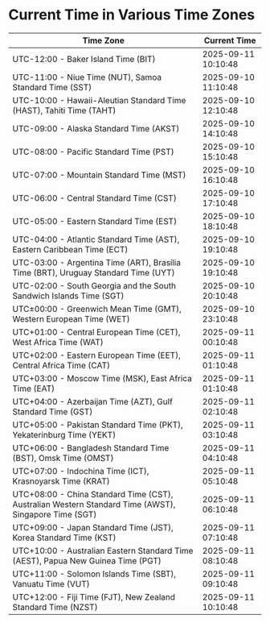 # Current Time in Various Time Zones

| Time Zone | Current Time |
|-----------|--------------|
| UTC-12:00 - Baker Island Time (BIT) | 2025-09-11 10:10:48 |
| UTC-11:00 - Niue Time (NUT), Samoa Standard Time (SST) | 2025-09-10 11:10:48 |
| UTC-10:00 - Hawaii-Aleutian Standard Time (HAST), Tahiti Time (TAHT) | 2025-09-10 12:10:48 |
| UTC-09:00 - Alaska Standard Time (AKST) | 2025-09-10 14:10:48 |
| UTC-08:00 - Pacific Standard Time (PST) | 2025-09-10 15:10:48 |
| UTC-07:00 - Mountain Standard Time (MST) | 2025-09-10 16:10:48 |
| UTC-06:00 - Central Standard Time (CST) | 2025-09-10 17:10:48 |
| UTC-05:00 - Eastern Standard Time (EST) | 2025-09-10 18:10:48 |
| UTC-04:00 - Atlantic Standard Time (AST), Eastern Caribbean Time (ECT) | 2025-09-10 19:10:48 |
| UTC-03:00 - Argentina Time (ART), Brasília Time (BRT), Uruguay Standard Time (UYT) | 2025-09-10 19:10:48 |
| UTC-02:00 - South Georgia and the South Sandwich Islands Time (SGT) | 2025-09-10 20:10:48 |
| UTC±00:00 - Greenwich Mean Time (GMT), Western European Time (WET) | 2025-09-10 23:10:48 |
| UTC+01:00 - Central European Time (CET), West Africa Time (WAT) | 2025-09-11 00:10:48 |
| UTC+02:00 - Eastern European Time (EET), Central Africa Time (CAT) | 2025-09-11 01:10:48 |
| UTC+03:00 - Moscow Time (MSK), East Africa Time (EAT) | 2025-09-11 01:10:48 |
| UTC+04:00 - Azerbaijan Time (AZT), Gulf Standard Time (GST) | 2025-09-11 02:10:48 |
| UTC+05:00 - Pakistan Standard Time (PKT), Yekaterinburg Time (YEKT) | 2025-09-11 03:10:48 |
| UTC+06:00 - Bangladesh Standard Time (BST), Omsk Time (OMST) | 2025-09-11 04:10:48 |
| UTC+07:00 - Indochina Time (ICT), Krasnoyarsk Time (KRAT) | 2025-09-11 05:10:48 |
| UTC+08:00 - China Standard Time (CST), Australian Western Standard Time (AWST), Singapore Time (SGT) | 2025-09-11 06:10:48 |
| UTC+09:00 - Japan Standard Time (JST), Korea Standard Time (KST) | 2025-09-11 07:10:48 |
| UTC+10:00 - Australian Eastern Standard Time (AEST), Papua New Guinea Time (PGT) | 2025-09-11 08:10:48 |
| UTC+11:00 - Solomon Islands Time (SBT), Vanuatu Time (VUT) | 2025-09-11 09:10:48 |
| UTC+12:00 - Fiji Time (FJT), New Zealand Standard Time (NZST) | 2025-09-11 10:10:48 |
